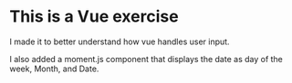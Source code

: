 # This is a Vue exercise

I made it to better understand how vue handles user input.

I also added a moment.js component that displays the date as day of the week, Month, and Date.
